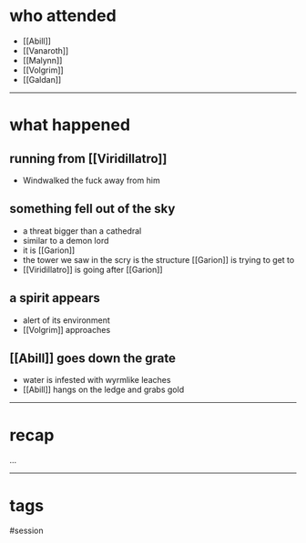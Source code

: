 # who attended

- [[Abill]]
- [[Vanaroth]]
- [[Malynn]]
- [[Volgrim]]
- [[Galdan]]

---
# what happened

## running from [[Viridillatro]]
- Windwalked the fuck away from him

## something fell out of the sky
- a threat bigger than a cathedral
- similar to a demon lord
- it is [[Garion]]
- the tower we saw in the scry is the structure [[Garion]] is trying to get to
- [[Viridillatro]] is going after [[Garion]]

## a spirit appears
- alert of its environment
- [[Volgrim]] approaches

## [[Abill]] goes down the grate
- water is infested with wyrmlike leaches
- [[Abill]] hangs on the ledge and grabs gold

---
# recap

...

---
# tags

#session